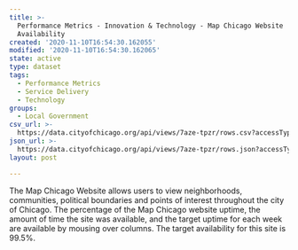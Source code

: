 ```yaml
---
title: >-
  Performance Metrics - Innovation & Technology - Map Chicago Website
  Availability
created: '2020-11-10T16:54:30.162055'
modified: '2020-11-10T16:54:30.162065'
state: active
type: dataset
tags:
  - Performance Metrics
  - Service Delivery
  - Technology
groups:
  - Local Government
csv_url: >-
  https://data.cityofchicago.org/api/views/7aze-tpzr/rows.csv?accessType=DOWNLOAD
json_url: >-
  https://data.cityofchicago.org/api/views/7aze-tpzr/rows.json?accessType=DOWNLOAD
layout: post

---
```

The Map Chicago Website allows users to view neighborhoods, communities, political boundaries and points of interest throughout the city of Chicago. The percentage of the Map Chicago website uptime, the amount of time the site was available, and the target uptime for each week are available by mousing over columns. The target availability for this site is 99.5%.

